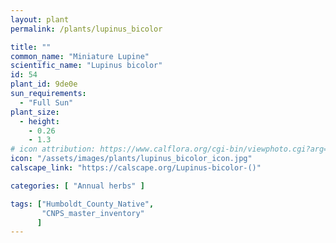 ```yaml
---
layout: plant                                                              
permalink: /plants/lupinus_bicolor

title: ""
common_name: "Miniature Lupine"
scientific_name: "Lupinus bicolor"
id: 54
plant_id: 9de0e
sun_requirements:
  - "Full Sun"
plant_size:
  - height: 
    - 0.26
    - 1.3
# icon attribution: https://www.calflora.org/cgi-bin/viewphoto.cgi?arg=/app/up/gp/50/10067.jpg 
icon: "/assets/images/plants/lupinus_bicolor_icon.jpg" 
calscape_link: "https://calscape.org/Lupinus-bicolor-()"

categories: [ "Annual herbs" ]

tags: ["Humboldt_County_Native",
       "CNPS_master_inventory"
      ]
---
```


